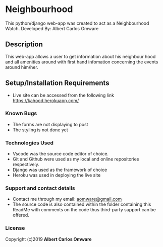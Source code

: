 # Neighbourhood 
This python/django web-app was created to act as a Neighbourhood Watch.
Developed By: Albert Carlos Omware

## Description
This web-app allows a user to get information about his neighbour hood and all amenities around with first hand infomation concerning the events around him/her.

## Setup/Installation Requirements
* Live site can be accessed from the following link https://kahood.herokuapp.com/


### Known Bugs
* The forms are not displaying to post
* The styling is not done yet


### Technologies Used
* Vscode was the source code editor of choice.
* Git and Github were used as my local and online repositories respectively.
* Django was used as the framework of choice
* Heroku was used in deploying the live site



### Support and contact details
* Contact me through my email: aomware@gmail.com
* The source code is also contained within the folder containing this ReadMe with comments on the code thus third-party support can be offered.

### License
Copyright (c)2019 **Albert Carlos Omware**
